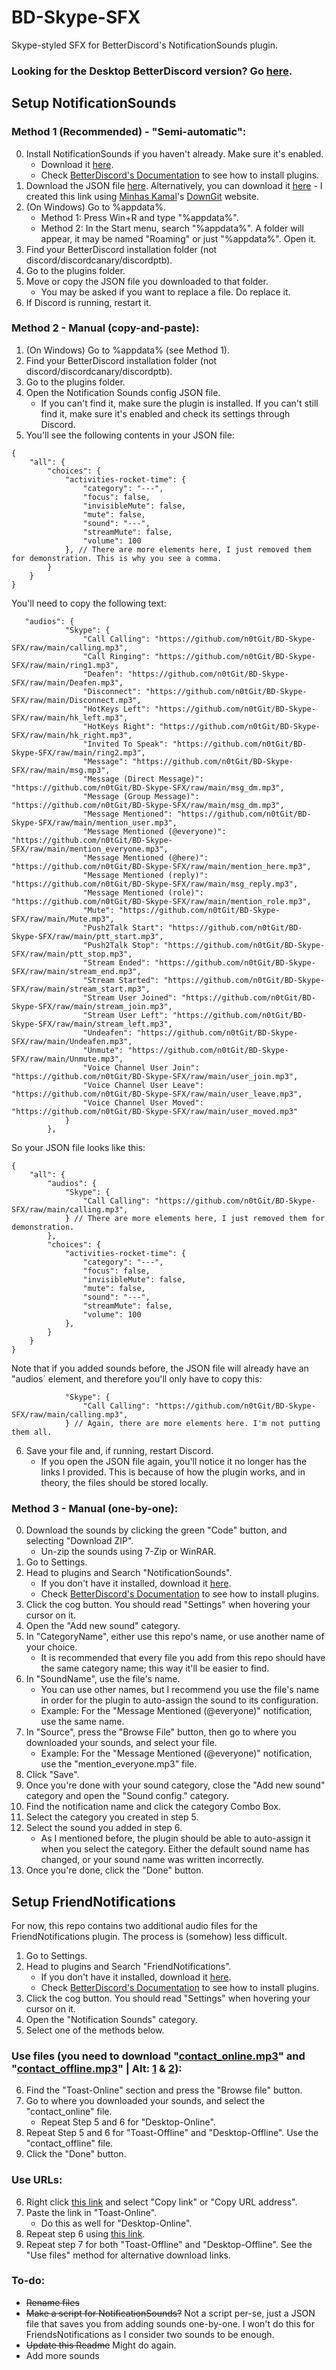 # BD-Skype-SFX
Skype-styled SFX for BetterDiscord's NotificationSounds plugin.
### Looking for the Desktop BetterDiscord version? Go [here](https://github.com/n0tGit/Aliucord-Skype-SFX).

## Setup NotificationSounds
### Method 1 (Recommended) - "Semi-automatic":
0. Install NotificationSounds if you haven't already. Make sure it's enabled.
   - Download it [here](https://betterdiscord.app/plugin/NotificationSounds).
   - Check [BetterDiscord's Documentation](https://docs.betterdiscord.app/users/#plugins) to see how to install plugins.
1. Download the JSON file [here](https://github.com/n0tGit/BD-Skype-SFX/raw/main/NotificationSounds.config.json). Alternatively, you can download it [here](https://minhaskamal.github.io/DownGit/#/home?url=https://github.com/n0tGit/BD-Skype-SFX/blob/main/NotificationSounds.config.json) - I created this link using [Minhas Kamal](https://github.com/MinhasKamal)'s [DownGit](https://github.com/MinhasKamal/DownGit) website.
2. (On Windows) Go to %appdata%.
   - Method 1: Press Win+R and type "%appdata%".
   - Method 2: In the Start menu, search "%appdata%". A folder will appear, it may be named "Roaming" or just "%appdata%". Open it.
3. Find your BetterDiscord installation folder (not discord/discordcanary/discordptb).
4. Go to the plugins folder.
5. Move or copy the JSON file you downloaded to that folder.
   - You may be asked if you want to replace a file. Do replace it.
6. If Discord is running, restart it.

### Method 2 - Manual (copy-and-paste):
1. (On Windows) Go to %appdata% (see Method 1).
2. Find your BetterDiscord installation folder (not discord/discordcanary/discordptb).
3. Go to the plugins folder.
4. Open the Notification Sounds config JSON file.
   - If you can't find it, make sure the plugin is installed. If you can't still find it, make sure it's enabled and check its settings through Discord.
5. You'll see the following contents in your JSON file:
```
{
	"all": {
		"choices": {
			"activities-rocket-time": {
				"category": "---",
				"focus": false,
				"invisibleMute": false,
				"mute": false,
				"sound": "---",
				"streamMute": false,
				"volume": 100
			}, // There are more elements here, I just removed them for demonstration. This is why you see a comma.
		}
	}
}
```
You'll need to copy the following text:
```
   "audios": {
			"Skype": {
				"Call Calling": "https://github.com/n0tGit/BD-Skype-SFX/raw/main/calling.mp3",
				"Call Ringing": "https://github.com/n0tGit/BD-Skype-SFX/raw/main/ring1.mp3",
				"Deafen": "https://github.com/n0tGit/BD-Skype-SFX/raw/main/Deafen.mp3",
				"Disconnect": "https://github.com/n0tGit/BD-Skype-SFX/raw/main/Disconnect.mp3",
				"HotKeys Left": "https://github.com/n0tGit/BD-Skype-SFX/raw/main/hk_left.mp3",
				"HotKeys Right": "https://github.com/n0tGit/BD-Skype-SFX/raw/main/hk_right.mp3",
				"Invited To Speak": "https://github.com/n0tGit/BD-Skype-SFX/raw/main/ring2.mp3",
				"Message": "https://github.com/n0tGit/BD-Skype-SFX/raw/main/msg.mp3",
				"Message (Direct Message)": "https://github.com/n0tGit/BD-Skype-SFX/raw/main/msg_dm.mp3",
				"Message (Group Message)": "https://github.com/n0tGit/BD-Skype-SFX/raw/main/msg_dm.mp3",
				"Message Mentioned": "https://github.com/n0tGit/BD-Skype-SFX/raw/main/mention_user.mp3",
				"Message Mentioned (@everyone)": "https://github.com/n0tGit/BD-Skype-SFX/raw/main/mention_everyone.mp3",
				"Message Mentioned (@here)": "https://github.com/n0tGit/BD-Skype-SFX/raw/main/mention_here.mp3",
				"Message Mentioned (reply)": "https://github.com/n0tGit/BD-Skype-SFX/raw/main/msg_reply.mp3",
				"Message Mentioned (role)": "https://github.com/n0tGit/BD-Skype-SFX/raw/main/mention_role.mp3",
				"Mute": "https://github.com/n0tGit/BD-Skype-SFX/raw/main/Mute.mp3",
				"Push2Talk Start": "https://github.com/n0tGit/BD-Skype-SFX/raw/main/ptt_start.mp3",
				"Push2Talk Stop": "https://github.com/n0tGit/BD-Skype-SFX/raw/main/ptt_stop.mp3",
				"Stream Ended": "https://github.com/n0tGit/BD-Skype-SFX/raw/main/stream_end.mp3",
				"Stream Started": "https://github.com/n0tGit/BD-Skype-SFX/raw/main/stream_start.mp3",
				"Stream User Joined": "https://github.com/n0tGit/BD-Skype-SFX/raw/main/stream_join.mp3",
				"Stream User Left": "https://github.com/n0tGit/BD-Skype-SFX/raw/main/stream_left.mp3",
				"Undeafen": "https://github.com/n0tGit/BD-Skype-SFX/raw/main/Undeafen.mp3",
				"Unmute": "https://github.com/n0tGit/BD-Skype-SFX/raw/main/Unmute.mp3",
				"Voice Channel User Join": "https://github.com/n0tGit/BD-Skype-SFX/raw/main/user_join.mp3",
				"Voice Channel User Leave": "https://github.com/n0tGit/BD-Skype-SFX/raw/main/user_leave.mp3",
				"Voice Channel User Moved": "https://github.com/n0tGit/BD-Skype-SFX/raw/main/user_moved.mp3"
			}
		},
```
So your JSON file looks like this:
```
{
	"all": {
		"audios": {
			"Skype": {
				"Call Calling": "https://github.com/n0tGit/BD-Skype-SFX/raw/main/calling.mp3",
			} // There are more elements here, I just removed them for demonstration.
		},
		"choices": {
			"activities-rocket-time": {
				"category": "---",
				"focus": false,
				"invisibleMute": false,
				"mute": false,
				"sound": "---",
				"streamMute": false,
				"volume": 100
			},
		}
	}
}
```
Note that if you added sounds before, the JSON file will already have an "audios´ element, and therefore you'll only have to copy this:
```
			"Skype": {
				"Call Calling": "https://github.com/n0tGit/BD-Skype-SFX/raw/main/calling.mp3",
			} // Again, there are more elements here. I'm not putting them all.
```
6. Save your file and, if running, restart Discord.
   - If you open the JSON file again, you'll notice it no longer has the links I provided. This is because of how the plugin works, and in theory, the files should be stored locally.

### Method 3 - Manual (one-by-one):
0. Download the sounds by clicking the green "Code" button, and selecting "Download ZIP".
   - Un-zip the sounds using 7-Zip or WinRAR.
2. Go to Settings.
3. Head to plugins and Search "NotificationSounds".
   - If you don't have it installed, download it [here](https://betterdiscord.app/plugin/NotificationSounds).
   - Check [BetterDiscord's Documentation](https://docs.betterdiscord.app/users/#plugins) to see how to install plugins.
4. Click the cog button. You should read "Settings" when hovering your cursor on it.
5. Open the "Add new sound" category.
6. In "CategoryName", either use this repo's name, or use another name of your choice.
   - It is recommended that every file you add from this repo should have the same category name; this way it'll be easier to find.
7. In "SoundName", use the file's name.
   - You can use other names, but I recommend you use the file's name in order for the plugin to auto-assign the sound to its configuration.
   - Example: For the "Message Mentioned (\@everyone)" notification, use the same name.
8. In "Source", press the "Browse File" button, then go to where you downloaded your sounds, and select your file.
   - Example: For the "Message Mentioned (\@everyone)" notification, use the "mention_everyone.mp3" file.
9. Click "Save".
10. Once you're done with your sound category, close the "Add new sound" category and open the "Sound config." category.
11. Find the notification name and click the category Combo Box.
12. Select the category you created in step 5.
13. Select the sound you added in step 6.
    - As I mentioned before, the plugin should be able to auto-assign it when you select the category. Either the default sound name has changed, or your sound name was written incorrectly.
14. Once you're done, click the "Done" button.

## Setup FriendNotifications
For now, this repo contains two additional audio files for the FriendNotifications plugin. The process is (somehow) less difficult.

1. Go to Settings.
2. Head to plugins and Search "FriendNotifications".
   - If you don't have it installed, download it [here](https://betterdiscord.app/plugin/FriendNotifications).
   - Check [BetterDiscord's Documentation](https://docs.betterdiscord.app/users/#plugins) to see how to install plugins.
3. Click the cog button. You should read "Settings" when hovering your cursor on it.
4. Open the "Notification Sounds" category.
5. Select one of the methods below.

### Use files (you need to download "[contact_online.mp3](https://github.com/n0tGit/BD-Skype-SFX/raw/main/contact_online.mp3)" and "[contact_offline.mp3](https://github.com/n0tGit/BD-Skype-SFX/raw/main/contact_offline.mp3)" | Alt: [1](https://minhaskamal.github.io/DownGit/#/home?url=https://github.com/n0tGit/BD-Skype-SFX/raw/main/contact_online.mp3) & [2](https://minhaskamal.github.io/DownGit/#/home?url=https://github.com/n0tGit/BD-Skype-SFX/raw/main/contact_offline.mp3)):
6. Find the "Toast-Online" section and press the "Browse file" button.
7. Go to where you downloaded your sounds, and select the "contact_online" file.
   - Repeat Step 5 and 6 for "Desktop-Online".
8. Repeat Step 5 and 6 for "Toast-Offline" and "Desktop-Offline". Use the "contact_offline" file.
9. Click the "Done" button.

### Use URLs:
6. Right click [this link](https://github.com/n0tGit/BD-Skype-SFX/raw/main/contact_online.mp3) and select "Copy link" or "Copy URL address".
7. Paste the link in "Toast-Online".
   - Do this as well for "Desktop-Online".
8. Repeat step 6 using [this link](https://github.com/n0tGit/BD-Skype-SFX/raw/main/contact_offline.mp3).
9. Repeat step 7 for both "Toast-Offline" and "Desktop-Offline".
See the "Use files" method for alternative download links.

### To-do:
- ~~Rename files~~
- ~~Make a script for NotificationSounds?~~ Not a script per-se, just a JSON file that saves you from adding sounds one-by-one. I won't do this for FriendsNotifications as I consider two sounds to be enough.
- ~~Update this Readme~~ Might do again.
- Add more sounds
